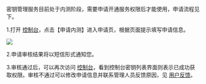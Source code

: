 密钥管理服务目前处于内测阶段，需要申请开通服务权限后才能使用，申请流程见下。

1.打开 [控制台](http://console.tce.fsphere.cn/kms)，点击【申请内测】进入申请页，根据页面提示填写申请信息。

![](http://imgcache.tce.fsphere.cn/image/mc.qcloudimg.com/static/img/a4f8a872a844dd44f1075a54ff72ae79/open_1.png)

2.申请审核结果将以短信形式通知您。

3.审核通过后，可以再次访问 [控制台](http://console.tce.fsphere.cn/kms)，看到控制台密钥列表界面则表示已成功获取权限。审核不通过可以修改申请信息并联系管理人员反馈原因，见 [用户反馈](/document/product/573/8789)。

